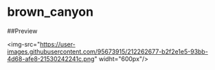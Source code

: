 # brown_canyon

##Preview 

<img-src="https://user-images.githubusercontent.com/95673915/212262677-b2f2e1e5-93bb-4d68-afe8-21530242241c.png" widht="600px"/>
